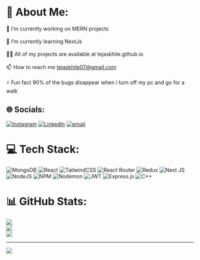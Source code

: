 # 💫 About Me:
🔭 I’m currently working on MERN projects<br><br>🌱 I’m currently learning NextJs<br><br>👨‍💻 All of my projects are available at tejaskhile.github.io<br><br>📫 How to reach me tejaskhile07@gmail.com<br><br>⚡ Fun fact 90% of the bugs disappear when i turn off my pc and go for a walk


## 🌐 Socials:
[![Instagram](https://img.shields.io/badge/Instagram-%23E4405F.svg?logo=Instagram&logoColor=white)](https://instagram.com/tejaskhile_) [![LinkedIn](https://img.shields.io/badge/LinkedIn-%230077B5.svg?logo=linkedin&logoColor=white)](https://linkedin.com/in/tejaskhile) [![email](https://img.shields.io/badge/Email-D14836?logo=gmail&logoColor=white)](mailto:tejaskhile07@gmail.com) 

# 💻 Tech Stack:
![MongoDB](https://img.shields.io/badge/MongoDB-%234ea94b.svg?style=for-the-badge&logo=mongodb&logoColor=white) ![React](https://img.shields.io/badge/react-%2320232a.svg?style=for-the-badge&logo=react&logoColor=%2361DAFB) ![TailwindCSS](https://img.shields.io/badge/tailwindcss-%2338B2AC.svg?style=for-the-badge&logo=tailwind-css&logoColor=white) ![React Router](https://img.shields.io/badge/React_Router-CA4245?style=for-the-badge&logo=react-router&logoColor=white) ![Redux](https://img.shields.io/badge/redux-%23593d88.svg?style=for-the-badge&logo=redux&logoColor=white) ![Next JS](https://img.shields.io/badge/Next-black?style=for-the-badge&logo=next.js&logoColor=white) ![NodeJS](https://img.shields.io/badge/node.js-6DA55F?style=for-the-badge&logo=node.js&logoColor=white) ![NPM](https://img.shields.io/badge/NPM-%23CB3837.svg?style=for-the-badge&logo=npm&logoColor=white) ![Nodemon](https://img.shields.io/badge/NODEMON-%23323330.svg?style=for-the-badge&logo=nodemon&logoColor=%BBDEAD) ![JWT](https://img.shields.io/badge/JWT-black?style=for-the-badge&logo=JSON%20web%20tokens) ![Express.js](https://img.shields.io/badge/express.js-%23404d59.svg?style=for-the-badge&logo=express&logoColor=%2361DAFB) ![C++](https://img.shields.io/badge/c++-%2300599C.svg?style=for-the-badge&logo=c%2B%2B&logoColor=white)
# 📊 GitHub Stats:
![](https://github-readme-stats.vercel.app/api?username=tejaskhile&theme=radical&hide_border=false&include_all_commits=false&count_private=false)<br/>
![](https://nirzak-streak-stats.vercel.app/?user=tejaskhile&theme=radical&hide_border=false)<br/>
![](https://github-readme-stats.vercel.app/api/top-langs/?username=tejaskhile&theme=radical&hide_border=false&include_all_commits=false&count_private=false&layout=compact)

---
[![](https://visitcount.itsvg.in/api?id=tejaskhile&icon=0&color=0)](https://visitcount.itsvg.in)

<!-- Proudly created with GPRM ( https://gprm.itsvg.in ) -->
